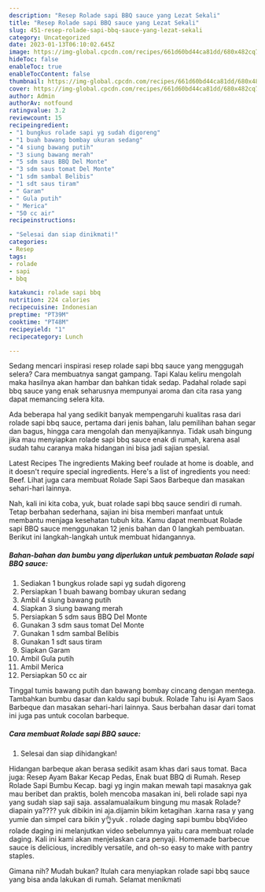 ```yaml
---
description: "Resep Rolade sapi BBQ sauce yang Lezat Sekali"
title: "Resep Rolade sapi BBQ sauce yang Lezat Sekali"
slug: 451-resep-rolade-sapi-bbq-sauce-yang-lezat-sekali
category: Uncategorized
date: 2023-01-13T06:10:02.645Z
image: https://img-global.cpcdn.com/recipes/661d60bd44ca81dd/680x482cq70/rolade-sapi-bbq-sauce-foto-resep-utama.jpg
hideToc: false
enableToc: true
enableTocContent: false
thumbnail: https://img-global.cpcdn.com/recipes/661d60bd44ca81dd/680x482cq70/rolade-sapi-bbq-sauce-foto-resep-utama.jpg
cover: https://img-global.cpcdn.com/recipes/661d60bd44ca81dd/680x482cq70/rolade-sapi-bbq-sauce-foto-resep-utama.jpg
author: Admin
authorAv: notfound
ratingvalue: 3.2
reviewcount: 15
recipeingredient:
- "1 bungkus rolade sapi yg sudah digoreng"
- "1 buah bawang bombay ukuran sedang"
- "4 siung bawang putih"
- "3 siung bawang merah"
- "5 sdm saus BBQ Del Monte"
- "3 sdm saus tomat Del Monte"
- "1 sdm sambal Belibis"
- "1 sdt saus tiram"
- " Garam"
- " Gula putih"
- " Merica"
- "50 cc air"
recipeinstructions:

- "Selesai dan siap dinikmati!"
categories:
- Resep
tags:
- rolade
- sapi
- bbq

katakunci: rolade sapi bbq 
nutrition: 224 calories
recipecuisine: Indonesian
preptime: "PT39M"
cooktime: "PT48M"
recipeyield: "1"
recipecategory: Lunch

---
```



Sedang mencari inspirasi resep rolade sapi bbq sauce yang menggugah selera? Cara membuatnya sangat gampang. Tapi Kalau keliru mengolah maka hasilnya akan hambar dan bahkan tidak sedap. Padahal rolade sapi bbq sauce yang enak seharusnya mempunyai aroma dan cita rasa yang dapat memancing selera kita.


Ada beberapa hal yang sedikit banyak mempengaruhi kualitas rasa dari rolade sapi bbq sauce, pertama dari jenis bahan, lalu pemilihan bahan segar dan bagus, hingga cara mengolah dan menyajikannya. Tidak usah bingung jika mau menyiapkan rolade sapi bbq sauce enak di rumah, karena asal sudah tahu caranya maka hidangan ini bisa jadi sajian spesial.

Latest Recipes The ingredients Making beef roulade at home is doable, and it doesn&#39;t require special ingredients. Here&#39;s a list of ingredients you need: Beef. Lihat juga cara membuat Rolade Sapi Saos Barbeque dan masakan sehari-hari lainnya.


Nah, kali ini kita coba, yuk, buat rolade sapi bbq sauce sendiri di rumah. Tetap berbahan sederhana, sajian ini bisa memberi manfaat untuk membantu menjaga kesehatan tubuh kita. Kamu dapat membuat Rolade sapi BBQ sauce menggunakan 12 jenis bahan dan 0 langkah pembuatan. Berikut ini langkah-langkah untuk membuat hidangannya.

<!--inarticleads1-->

##### Bahan-bahan dan bumbu yang diperlukan untuk pembuatan Rolade sapi BBQ sauce:

1. Sediakan 1 bungkus rolade sapi yg sudah digoreng
1. Persiapkan 1 buah bawang bombay ukuran sedang
1. Ambil 4 siung bawang putih
1. Siapkan 3 siung bawang merah
1. Persiapkan 5 sdm saus BBQ Del Monte
1. Gunakan 3 sdm saus tomat Del Monte
1. Gunakan 1 sdm sambal Belibis
1. Gunakan 1 sdt saus tiram
1. Siapkan  Garam
1. Ambil  Gula putih
1. Ambil  Merica
1. Persiapkan 50 cc air


Tinggal tumis bawang putih dan bawang bombay cincang dengan mentega. Tambahkan bumbu dasar dan kaldu sapi bubuk. Rolade Tahu isi Ayam Saos Barbeque dan masakan sehari-hari lainnya. Saus berbahan dasar dari tomat ini juga pas untuk cocolan barbeque. 

<!--inarticleads2-->

##### Cara membuat Rolade sapi BBQ sauce:


1. Selesai dan siap dihidangkan!

Hidangan barbeque akan berasa sedikit asam khas dari saus tomat. Baca juga: Resep Ayam Bakar Kecap Pedas, Enak buat BBQ di Rumah. Resep Rolade Sapi Bumbu Kecap. bagi yg ingin makan mewah tapi masaknya gak mau beribet dan praktis, boleh mencoba masakan ini, beli rolade sapi nya yang sudah siap saji saja. assalamualaikum bingung mu masak Rolade? diapain ya???? yuk dibikin ini aja.dijamin bikim ketagihan .karna rasa y yang yumie dan simpel cara bikin y👌yuk . rolade daging sapi bumbu bbqVideo rolade daging ini melanjutkan video sebelumnya yaitu cara membuat rolade daging. Kali ini kami akan menjelaskan cara penyaji. Homemade barbecue sauce is delicious, incredibly versatile, and oh-so easy to make with pantry staples. 

Gimana nih? Mudah bukan? Itulah cara menyiapkan rolade sapi bbq sauce yang bisa anda lakukan di rumah. Selamat menikmati
